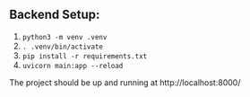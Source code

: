 ## Backend Setup:
 1. `python3 -m venv .venv`
 2. `. .venv/bin/activate`
 3. `pip install -r requirements.txt`
 4. `uvicorn main:app --reload`
 
The project should be up and running at http://localhost:8000/
